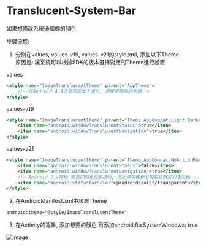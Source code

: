 # Translucent-System-Bar
如果想修改系統通知欄的顏色

步驟流程:
1. 分別在values, values-v19, values-v21的style.xml, 添加以下Theme  
原因是: 讓系統可以根據SDK的版本選擇對應的Theme進行設置

values
   
```xml
<style name="ImageTranslucentTheme" parent="AppTheme">
    <!--在Android 4.4之前的版本上運行, 直接跟隨系統主題-->
</style>
```
  
values-v19
   
```xml
<style name="ImageTranslucentTheme" parent="Theme.AppCompat.Light.DarkActionBar">
    <item name="android:windowTranslucentStatus">true</item>
    <item name="android:windowTranslucentNavigation">true</item>
</style>
``` 

values-v21
   
```xml
<style name="ImageTranslucentTheme" parent="Theme.AppCompat.NoActionBar">
    <item name="android:windowTranslucentStatus">false</item>
    <item name="android:windowTranslucentNavigation">true</item>
    <!--Android 5.x開始 需要把顏色設置透明, 否則導航欄會呈現系統默認的淺灰色-->
    <item name="android:statusBarColor">@android:color/transparent</item>
</style>
``` 
  
2. 在AndroidManifest.xml中設置Theme
   
```xml
android:theme="@style/ImageTranslucentTheme"
``` 

3. 在Activity的背景, 添加想要的顏色
   再添加android:fitsSystemWindows: true
   
![image](http://i.imgur.com/kp7xkOT.png)  


